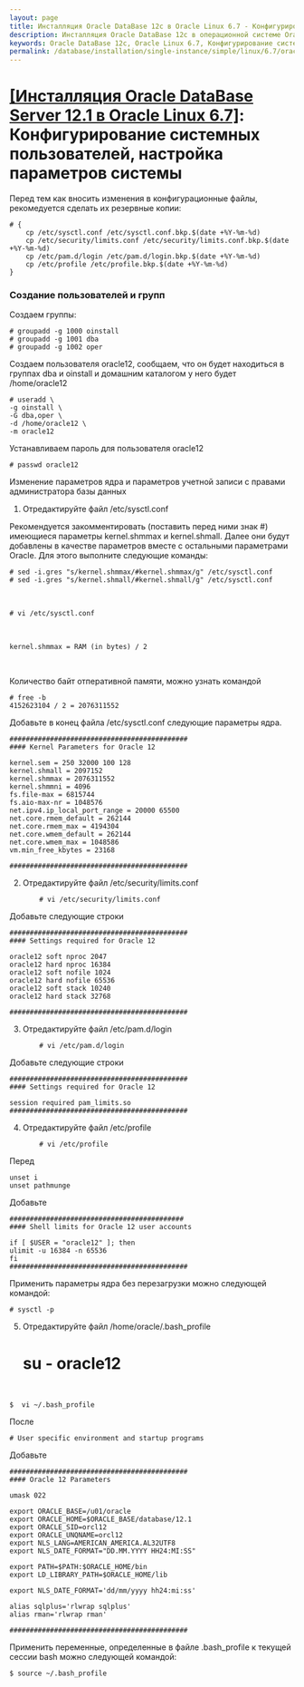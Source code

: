 ```yaml
---
layout: page
title: Инсталляция Oracle DataBase 12c в Oracle Linux 6.7 - Конфигурирование системных пользователей, настройка параметров системы
description: Инсталляция Oracle DataBase 12c в операционной системе Oracle Linux 6.7 - Конфигурирование системных пользователей, настройка параметров системы
keywords: Oracle DataBase 12c, Oracle Linux 6.7, Конфигурирование системных пользователей, настройка параметров системы
permalink: /database/installation/single-instance/simple/linux/6.7/oracle/12.1/prepare-kernel-parameters-and-user-environments/
---
```


# <a href="/database/installation/single-instance/simple/linux/6.7/oracle/12.1/">[Инсталляция Oracle DataBase Server 12.1 в Oracle Linux 6.7]</a>: Конфигурирование системных пользователей, настройка параметров системы

Перед тем как вносить изменения в конфигурационные файлы, рекомедуется сделать их резервные копии:

    # {
        cp /etc/sysctl.conf /etc/sysctl.conf.bkp.$(date +%Y-%m-%d)
        cp /etc/security/limits.conf /etc/security/limits.conf.bkp.$(date +%Y-%m-%d)
        cp /etc/pam.d/login /etc/pam.d/login.bkp.$(date +%Y-%m-%d)
        cp /etc/profile /etc/profile.bkp.$(date +%Y-%m-%d)
    }

### Создание пользователей и групп

Создаем группы:

    # groupadd -g 1000 oinstall
    # groupadd -g 1001 dba
    # groupadd -g 1002 oper

Создаем пользователя oracle12, сообщаем, что он будет находиться в группах dba и oinstall и домашним каталогом у него будет /home/oracle12

    # useradd \
    -g oinstall \
    -G dba,oper \
    -d /home/oracle12 \
    -m oracle12

Устанавливаем пароль для пользователя oracle12

    # passwd oracle12

Изменение параметров ядра и параметров учетной записи с правами администратора базы данных

1. Отредактируйте файл /etc/sysctl.conf

Рекомендуется закомментировать (поставить перед ними знак #) имеющиеся параметры kernel.shmmax и kernel.shmall. Далее они будут добавлены в качестве параметров вместе с остальными параметрами Oracle. Для этого выполните следующие команды:

    # sed -i.gres "s/kernel.shmmax/#kernel.shmmax/g" /etc/sysctl.conf
    # sed -i.gres "s/kernel.shmall/#kernel.shmall/g" /etc/sysctl.conf

<br/>

    # vi /etc/sysctl.conf

<br/>

    kernel.shmmax = RAM (in bytes) / 2

<br/>

Количество байт отперативной памяти, можно узнать командой

    # free -b
    4152623104 / 2 = 2076311552

Добавьте в конец файла /etc/sysctl.conf следующие параметры ядра.

    ############################################
    #### Kernel Parameters for Oracle 12

    kernel.sem = 250 32000 100 128
    kernel.shmall = 2097152
    kernel.shmmax = 2076311552
    kernel.shmmni = 4096
    fs.file-max = 6815744
    fs.aio-max-nr = 1048576
    net.ipv4.ip_local_port_range = 20000 65500
    net.core.rmem_default = 262144
    net.core.rmem_max = 4194304
    net.core.wmem_default = 262144
    net.core.wmem_max = 1048586
    vm.min_free_kbytes = 23168

    ############################################

2.  Отредактируйте файл /etc/security/limits.conf

        	# vi /etc/security/limits.conf

Добавьте следующие строки

    ############################################
    #### Settings required for Oracle 12

    oracle12 soft nproc 2047
    oracle12 hard nproc 16384
    oracle12 soft nofile 1024
    oracle12 hard nofile 65536
    oracle12 soft stack 10240
    oracle12 hard stack 32768

    ############################################

3.  Отредактируйте файл /etc/pam.d/login

        	# vi /etc/pam.d/login

Добавьте следующие строки

    ############################################
    #### Settings required for Oracle 12

    session required pam_limits.so
    ############################################

4.  Отредактируйте файл /etc/profile

        	# vi /etc/profile

Перед

    unset i
    unset pathmunge

Добавьте

    ###########################################
    #### Shell limits for Oracle 12 user accounts

    if [ $USER = "oracle12" ]; then
    ulimit -u 16384 -n 65536
    fi
    ############################################

Применить параметры ядра без перезагрузки можно следующей командой:

    # sysctl -p

5. Отредактируйте файл /home/oracle/.bash_profile

    # su - oracle12

<br/>

    $  vi ~/.bash_profile

После

    # User specific environment and startup programs

Добавьте

```
############################################
#### Oracle 12 Parameters

umask 022

export ORACLE_BASE=/u01/oracle
export ORACLE_HOME=$ORACLE_BASE/database/12.1
export ORACLE_SID=orcl12
export ORACLE_UNQNAME=orcl12
export NLS_LANG=AMERICAN_AMERICA.AL32UTF8
export NLS_DATE_FORMAT="DD.MM.YYYY HH24:MI:SS"

export PATH=$PATH:$ORACLE_HOME/bin
export LD_LIBRARY_PATH=$ORACLE_HOME/lib

export NLS_DATE_FORMAT='dd/mm/yyyy hh24:mi:ss'

alias sqlplus='rlwrap sqlplus'
alias rman='rlwrap rman'

############################################
```

Применить переменные, определенные в файле .bash_profile к текущей сессии bash можно следующей командой:

    $ source ~/.bash_profile
